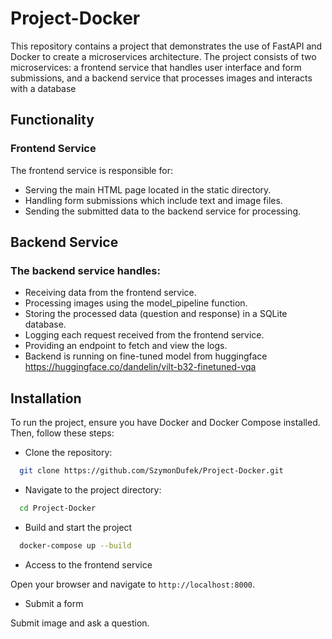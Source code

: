 # Project-Docker


This repository contains a project that demonstrates the use of FastAPI and Docker to create a microservices architecture. The project consists of two microservices: a frontend service that handles user interface and form submissions, and a backend service that processes images and interacts with a database

## Functionality
### Frontend Service
The frontend service is responsible for:

- Serving the main HTML page located in the static directory.
- Handling form submissions which include text and image files.
- Sending the submitted data to the backend service for processing.

## Backend Service
### The backend service handles:

- Receiving data from the frontend service.
- Processing images using the model_pipeline function.
- Storing the processed data (question and response) in a SQLite database.
- Logging each request received from the frontend service.
- Providing an endpoint to fetch and view the logs.
- Backend is running on fine-tuned model from huggingface https://huggingface.co/dandelin/vilt-b32-finetuned-vqa

## Installation

To run the project, ensure you have Docker and Docker Compose installed. Then, follow these steps:

- Clone the repository:

```sh
  git clone https://github.com/SzymonDufek/Project-Docker.git
```

- Navigate to the project directory:

```sh
  cd Project-Docker
```

- Build and start the project

```sh
  docker-compose up --build
```

- Access to the frontend service

Open your browser and navigate to `http://localhost:8000`.

- Submit a form

Submit image and ask a question.

